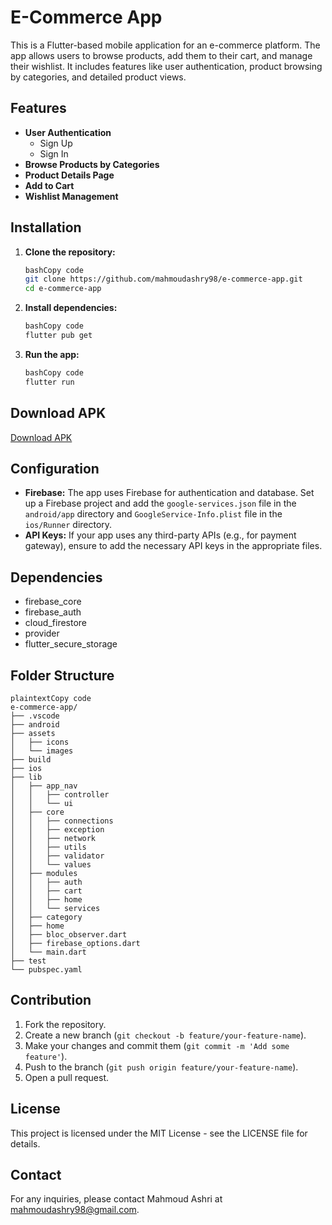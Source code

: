 # E-Commerce App

This is a Flutter-based mobile application for an e-commerce platform. The app allows users to browse products, add them to their cart, and manage their wishlist. It includes features like user authentication, product browsing by categories, and detailed product views.

## Features

- **User Authentication**
    - Sign Up
    - Sign In
- **Browse Products by Categories**
- **Product Details Page**
- **Add to Cart**
- **Wishlist Management**

## Installation

1. **Clone the repository:**
    
    ```bash
    bashCopy code
    git clone https://github.com/mahmoudashry98/e-commerce-app.git
    cd e-commerce-app
    
    ```
    
2. **Install dependencies:**
    
    ```bash
    bashCopy code
    flutter pub get
    
    ```
    
3. **Run the app:**
    
    ```bash
    bashCopy code
    flutter run
    
    ```
    
## Download APK

[Download APK](https://drive.google.com/file/d/1lOVctofObq2zagIxOHIMhJw_f-OW4M3W/view?usp=sharing)
## Configuration

- **Firebase:** The app uses Firebase for authentication and database. Set up a Firebase project and add the `google-services.json` file in the `android/app` directory and `GoogleService-Info.plist` file in the `ios/Runner` directory.
- **API Keys:** If your app uses any third-party APIs (e.g., for payment gateway), ensure to add the necessary API keys in the appropriate files.

## Dependencies

- firebase_core
- firebase_auth
- cloud_firestore
- provider
- flutter_secure_storage

## Folder Structure

```
plaintextCopy code
e-commerce-app/
├── .vscode
├── android
├── assets
│   ├── icons
│   └── images
├── build
├── ios
├── lib
│   ├── app_nav
│   │   ├── controller
│   │   └── ui
│   ├── core
│   │   ├── connections
│   │   ├── exception
│   │   ├── network
│   │   ├── utils
│   │   ├── validator
│   │   └── values
│   ├── modules
│   │   ├── auth
│   │   ├── cart
│   │   ├── home
│   │   └── services
│   ├── category
│   ├── home
│   ├── bloc_observer.dart
│   ├── firebase_options.dart
│   └── main.dart
├── test
└── pubspec.yaml

```

## Contribution

1. Fork the repository.
2. Create a new branch (`git checkout -b feature/your-feature-name`).
3. Make your changes and commit them (`git commit -m 'Add some feature'`).
4. Push to the branch (`git push origin feature/your-feature-name`).
5. Open a pull request.

## License

This project is licensed under the MIT License - see the LICENSE file for details.

## Contact

For any inquiries, please contact Mahmoud Ashri at mahmoudashry98@gmail.com.
